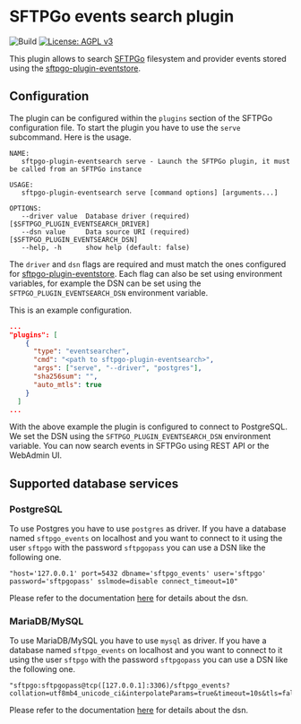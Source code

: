 # SFTPGo events search plugin

![Build](https://github.com/sftpgo/sftpgo-plugin-eventsearch/workflows/Build/badge.svg?branch=main&event=push)
[![License: AGPL v3](https://img.shields.io/badge/License-AGPLv3-blue.svg)](https://www.gnu.org/licenses/agpl-3.0)

This plugin allows to search [SFTPGo](https://github.com/drakkan/sftpgo/) filesystem and provider events stored using the [sftpgo-plugin-eventstore](https://github.com/sftpgo/sftpgo-plugin-eventstore).

## Configuration

The plugin can be configured within the `plugins` section of the SFTPGo configuration file. To start the plugin you have to use the `serve` subcommand. Here is the usage.

```shell
NAME:
   sftpgo-plugin-eventsearch serve - Launch the SFTPGo plugin, it must be called from an SFTPGo instance

USAGE:
   sftpgo-plugin-eventsearch serve [command options] [arguments...]

OPTIONS:
   --driver value  Database driver (required) [$SFTPGO_PLUGIN_EVENTSEARCH_DRIVER]
   --dsn value     Data source URI (required) [$SFTPGO_PLUGIN_EVENTSEARCH_DSN]
   --help, -h      show help (default: false)
```

The `driver` and `dsn` flags are required and must match the ones configured for [sftpgo-plugin-eventstore](https://github.com/sftpgo/sftpgo-plugin-eventstore).
Each flag can also be set using environment variables, for example the DSN can be set using the `SFTPGO_PLUGIN_EVENTSEARCH_DSN` environment variable.

This is an example configuration.

```json
...
"plugins": [
    {
      "type": "eventsearcher",
      "cmd": "<path to sftpgo-plugin-eventsearch>",
      "args": ["serve", "--driver", "postgres"],
      "sha256sum": "",
      "auto_mtls": true
    }
  ]
...
```

With the above example the plugin is configured to connect to PostgreSQL. We set the DSN using the `SFTPGO_PLUGIN_EVENTSEARCH_DSN` environment variable. You can now search events in SFTPGo using REST API or the WebAdmin UI.

## Supported database services

### PostgreSQL

To use Postgres you have to use `postgres` as driver. If you have a database named `sftpgo_events` on localhost and you want to connect to it using the user `sftpgo` with the password `sftpgopass` you can use a DSN like the following one.

```shell
"host='127.0.0.1' port=5432 dbname='sftpgo_events' user='sftpgo' password='sftpgopass' sslmode=disable connect_timeout=10"
```

Please refer to the documentation [here](https://github.com/go-gorm/postgres) for details about the dsn.

### MariaDB/MySQL

To use MariaDB/MySQL you have to use `mysql` as driver. If you have a database named `sftpgo_events` on localhost and you want to connect to it using the user `sftpgo` with the password `sftpgopass` you can use a DSN like the following one.

```shell
"sftpgo:sftpgopass@tcp([127.0.0.1]:3306)/sftpgo_events?collation=utf8mb4_unicode_ci&interpolateParams=true&timeout=10s&tls=false&writeTimeout=30s&readTimeout=30s&parseTime=true&clientFoundRows=true"
```

Please refer to the documentation [here](https://github.com/go-gorm/mysql) for details about the dsn.
